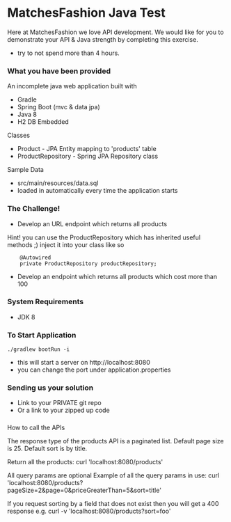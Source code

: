 # MatchesFashion Java Test

Here at MatchesFashion we love API development. 
We would like for you to demonstrate your API & Java strength by completing this exercise.

* try to not spend more than 4 hours.

### What you have been provided
An incomplete java web application built with 
* Gradle
* Spring Boot (mvc & data jpa)
* Java 8
* H2 DB Embedded

Classes
* Product - JPA Entity mapping to 'products' table
* ProductRepository - Spring JPA Repository class

Sample Data
* src/main/resources/data.sql
* loaded in automatically every time the application starts

### The Challenge!

* Develop an URL endpoint which returns all products

 Hint! you can use the ProductRepository which has inherited useful methods ;)  inject it into your class like so
```$xslt
	@Autowired
	private ProductRepository productRepository;

```


* Develop an endpoint which returns all products which cost more than 100


### System Requirements

* JDK 8


### To Start Application

```
./gradlew bootRun -i
```
* this will start a server on http://localhost:8080
* you can change the port under application.properties

### Sending us your solution

* Link to your PRIVATE git repo 
* Or a link to your zipped up code

###
How to call the APIs

The response type of the products API is a paginated list.  Default page size is 25.  Default sort is by title.

Return all the products:
curl 'localhost:8080/products' 

All query params are optional
Example of all the query params in use:
curl 'localhost:8080/products?pageSize=2&page=0&priceGreaterThan=5&sort=title' 

If you request sorting by a field that does not exist then you will get a 400 response
e.g. 
curl -v 'localhost:8080/products?sort=foo'

